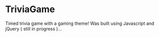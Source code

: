# TriviaGame
Timed trivia game with a gaming theme! Was built using Javascript and jQuery ( still in progress )...
